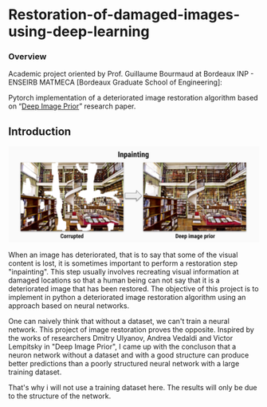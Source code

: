 # Restoration-of-damaged-images-using-deep-learning

### Overview
Academic project oriented by Prof. Guillaume Bourmaud at Bordeaux INP - ENSEIRB MATMECA [Bordeaux Graduate School of Engineering]:    

Pytorch implementation of a deteriorated image restoration algorithm based on “[Deep Image Prior](https://dmitryulyanov.github.io/deep_image_prior)” research paper.

## Introduction

![image](./Figures/Inpainting.PNG)

When an image has deteriorated, that is to say that some of the visual content is lost, it is sometimes important to perform a restoration step "inpainting". This step usually involves recreating visual information at damaged locations so that a human being can not say that it is a deteriorated image that has been restored.
The objective of this project is to implement in python a deteriorated image restoration algorithm using an approach based on neural networks.


One can naively think that without a dataset, we can't train a neural network. This project of image restoration proves the opposite.
Inspired by the works of researchers Dmitry Ulyanov, Andrea Vedaldi and Victor Lempitsky in "Deep Image Prior", I came up with the concluson that a neuron network without a dataset and with a good structure can produce better predictions than a poorly structured neural network with a large training dataset.

That's why i will not use a training dataset here. The results will only be due to the structure of the network.


